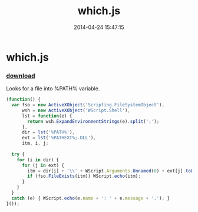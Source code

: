 ﻿---
pid:            5117
poster:         greg zakharov
title:          which.js
date:           2014-04-24 15:47:15
format:         javascript
parent:         0
parent:         0

---

# which.js

### [download](5117.js)

Looks for a file into %PATH% variable.

```javascript
(function() {
  var fso = new ActiveXObject('Scripting.FileSystemObject'),
      wsh = new ActiveXObject('WScript.Shell'),
      lst = function(e) {
        return wsh.ExpandEnvironmentStrings(e).split(';');
      },
      dir = lst('%PATH%'),
      ext = lst('%PATHEXT%;.DLL'),
      itm, i, j;
  
  try {
    for (i in dir) {
      for (j in ext) {
        itm = dir[i] + '\\' + WScript.Arguments.Unnamed(0) + ext[j].toLowerCase();
        if (fso.FileExists(itm)) WScript.echo(itm);
      }
    }
  }
  catch (e) { WScript.echo(e.name + ': ' + e.message + '.'); }
}());
```
